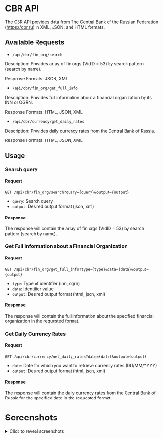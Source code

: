 # CBR API

The CBR API provides data from The Central Bank of the Russian Federation (https://cbr.ru) in XML, JSON, and HTML formats.

## Available Requests

* `/api/cbr/fin_org/search`
  
Description: Provides array of fin orgs (VidID = 53) by search pattern (search by name).

Response Formats: JSON, XML

* `/api/cbr/fin_org/get_full_info`
  
Description: Provides full information about a financial organization by its INN or OGRN.

Response Formats: HTML, JSON, XML

* `/api/cbr/currency/get_daily_rates`

Description: Provides daily currency rates from the Central Bank of Russia.

Response Formats: HTML, JSON, XML

## Usage

### Search query

#### Request

`GET /api/cbr/fin_org/search?query={query}&output={output}`

- `query`: Search query
- `output`: Desired output format (json, xml)

#### Response

The response will contain the array of fin orgs (VidID = 53) by search pattern (search by name).

### Get Full Information about a Financial Organization

#### Request

`GET /api/cbr/fin_org/get_full_info?type={type}&data={data}&output={output}`

- `type`: Type of identifier (inn, ogrn)
- `data`: Identifier value
- `output`: Desired output format (html, json, xml)

#### Response

The response will contain the full information about the specified financial organization in the requested format.

### Get Daily Currency Rates

#### Request

`GET /api/cbr/currency/get_daily_rates?date={date}&output={output}`

- `date`: Date for which you want to retrieve currency rates (DD/MM/YYYY)
- `output`: Desired output format (html, json, xml)

#### Response

The response will contain the daily currency rates from the Central Bank of Russia for the specified date in the requested format.

# Screenshots

<details>
  <summary>Click to reveal screenshots</summary>
  
  ![Screenshot 1](https://raw.githubusercontent.com/andrewfromtver/cbr-api/main/docs/screenshot-1.png)
  ![Screenshot 2](https://raw.githubusercontent.com/andrewfromtver/cbr-api/main/docs/screenshot-2.png)
  ![Screenshot 3](https://raw.githubusercontent.com/andrewfromtver/cbr-api/main/docs/screenshot-3.png)
  ![Screenshot 4](https://raw.githubusercontent.com/andrewfromtver/cbr-api/main/docs/screenshot-4.png)
  
</details>
